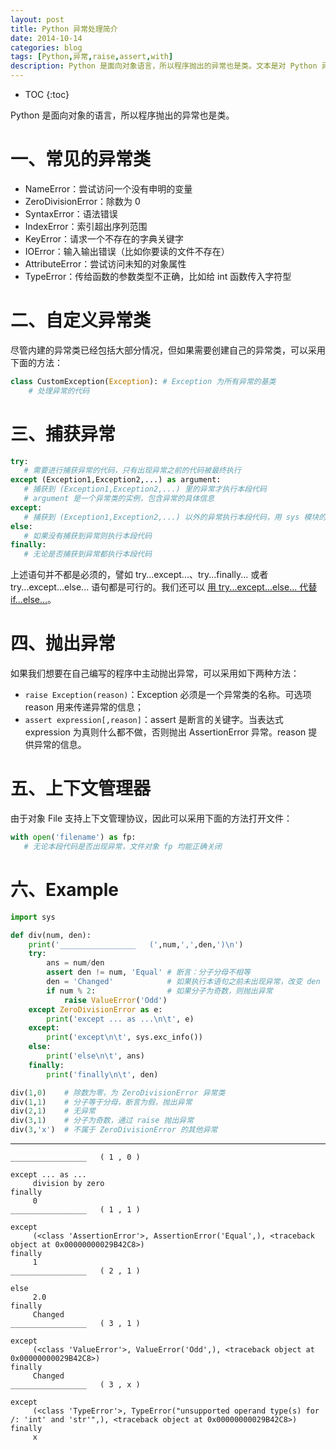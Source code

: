 ```yaml
---
layout: post
title: Python 异常处理简介
date: 2014-10-14
categories: blog
tags: [Python,异常,raise,assert,with]
description: Python 是面向对象语言，所以程序抛出的异常也是类。文本是对 Python 异常处理的简介。
---
```


* TOC
{:toc}

Python 是面向对象的语言，所以程序抛出的异常也是类。

# 一、常见的异常类

- NameError：尝试访问一个没有申明的变量 
- ZeroDivisionError：除数为 0 
- SyntaxError：语法错误 
- IndexError：索引超出序列范围 
- KeyError：请求一个不存在的字典关键字 
- IOError：输入输出错误（比如你要读的文件不存在） 
- AttributeError：尝试访问未知的对象属性 
- TypeError：传给函数的参数类型不正确，比如给 int 函数传入字符型 


# 二、自定义异常类

尽管内建的异常类已经包括大部分情况，但如果需要创建自己的异常类，可以采用下面的方法：

```py
class CustomException(Exception): # Exception 为所有异常的基类
    # 处理异常的代码
````

# 三、捕获异常

```py
try:  
   # 需要进行捕获异常的代码，只有出现异常之前的代码被最终执行
except (Exception1,Exception2,...) as argument:  
   # 捕获到 (Exception1,Exception2,...) 里的异常才执行本段代码
   # argument 是一个异常类的实例，包含异常的具体信息
except:
   # 捕获到 (Exception1,Exception2,...) 以外的异常执行本段代码，用 sys 模块的 exc_info() 函数可以获取异常信息
else:  
   # 如果没有捕获到异常则执行本段代码
finally:  
   # 无论是否捕获到异常都执行本段代码
```
上述语句并不都是必须的，譬如 try...except...、try...finally... 或者 try...except...else... 语句都是可行的。我们还可以 [用 try...except...else... 代替 if...else...](http://www.cnblogs.com/Pandaman/p/C21.html#tips)。

# 四、抛出异常

如果我们想要在自己编写的程序中主动抛出异常，可以采用如下两种方法：

- `raise Exception(reason)`：Exception 必须是一个异常类的名称。可选项 reason 用来传递异常的信息；
- `assert expression[,reason]`：assert 是断言的关键字。当表达式 expression 为真则什么都不做，否则抛出 AssertionError 异常。reason 提供异常的信息。

# 五、上下文管理器

由于对象 File 支持上下文管理协议，因此可以采用下面的方法打开文件：
 
```py
with open('filename') as fp: 
   # 无论本段代码是否出现异常，文件对象 fp 均能正确关闭
```

# 六、Example

```py
import sys

def div(num, den): 
	print('_________________   (',num,',',den,')\n')
	try:
		ans = num/den
		assert den != num, 'Equal' # 断言：分子分母不相等
		den = 'Changed'            # 如果执行本语句之前未出现异常，改变 den 的值
		if num % 2:                # 如果分子为奇数，则抛出异常
			raise ValueError('Odd')
	except ZeroDivisionError as e:
		print('except ... as ...\n\t', e)
	except:
		print('except\n\t', sys.exc_info())
	else:
		print('else\n\t', ans)
	finally:
		print('finally\n\t', den)

div(1,0)	# 除数为零，为 ZeroDivisionError 异常类
div(1,1)	# 分子等于分母，断言为假，抛出异常
div(2,1)	# 无异常
div(3,1)	# 分子为奇数，通过 raise 抛出异常
div(3,'x')	# 不属于 ZeroDivisionError 的其他异常
```
---

```
_________________   ( 1 , 0 )

except ... as ...
	 division by zero
finally
	 0
_________________   ( 1 , 1 )

except
	 (<class 'AssertionError'>, AssertionError('Equal',), <traceback object at 0x00000000029B42C8>)
finally
	 1
_________________   ( 2 , 1 )

else
	 2.0
finally
	 Changed
_________________   ( 3 , 1 )

except
	 (<class 'ValueError'>, ValueError('Odd',), <traceback object at 0x00000000029B42C8>)
finally
	 Changed
_________________   ( 3 , x )

except
	 (<class 'TypeError'>, TypeError("unsupported operand type(s) for /: 'int' and 'str'",), <traceback object at 0x00000000029B42C8>)
finally
	 x
```
